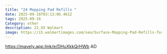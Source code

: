```yaml
---
title: "24 Mopping Pad Refills "
date: 2025-09-16T03:13:06.461Z
tags: 2025-09-16
Category: other
description: 22.XX Walmart
image: https://i5.walmartimages.com/seo/Surface-Mopping-Pad-Refills-for-Swiffer-PowerMop-Disposable-Microfiber-Pads-for-Tile-Vinyl-Laminate-Hardwood-Floors-24-Count_6e91b640-47c9-4c1f-a133-d24be0732dbc.3e5d82c011a2c3fc8f4e741ee161c834.png?odnHeight=573&odnWidth=573&odnBg=FFFFFF
---
```

https://mavely.app.link/e/DHuXkkQrHWb     AD
